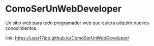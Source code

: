 # ComoSerUnWebDeveloper
Un sitio web para todo programador web que quiera adquirir nuevos conocimientos. 

link: https://user17job.github.io/ComoSerUnWebDeveloper/
